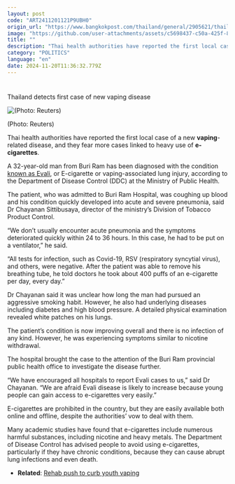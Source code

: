 ```yaml
---
layout: post
code: "ART2411201121P9UBH0"
origin_url: "https://www.bangkokpost.com/thailand/general/2905621/thailand-detects-first-case-of-new-vaping-disease"
image: "https://github.com/user-attachments/assets/c5698437-c50a-425f-8dba-bb37d75f856e"
title: ""
description: "Thai health authorities have reported the first local case of a new  vaping -related disease, and they fear more cases linked to heavy use of  e-cigarettes ."
category: "POLITICS"
language: "en"
date: 2024-11-20T11:36:32.779Z
---
```


# 

Thailand detects first case of new vaping disease

![(Photo: Reuters)](https://github.com/user-attachments/assets/d2dbb061-0090-4bdf-a9a1-800a7dfbb6b1)

(Photo: Reuters)

Thai health authorities have reported the first local case of a new **vaping**\-related disease, and they fear more cases linked to heavy use of **e-cigarettes**.

A 32-year-old man from Buri Ram has been diagnosed with the condition [known as Evali](https://www.yalemedicine.org/conditions/evali), or E-cigarette or vaping-associated lung injury, according to the Department of Disease Control (DDC) at the Ministry of Public Health.

The patient, who was admitted to Buri Ram Hospital, was coughing up blood and his condition quickly developed into acute and severe pneumonia, said Dr Chayanan Sittibusaya, director of the ministry’s Division of Tobacco Product Control.

“We don’t usually encounter acute pneumonia and the symptoms deteriorated quickly within 24 to 36 hours. In this case, he had to be put on a ventilator,” he said.

“All tests for infection, such as Covid-19, RSV (respiratory syncytial virus), and others, were negative. After the patient was able to remove his breathing tube, he told doctors he took about 400 puffs of an e-cigarette per day, every day.”

Dr Chayanan said it was unclear how long the man had pursued an aggressive smoking habit. However, he also had underlying diseases including diabetes and high blood pressure. A detailed physical examination revealed white patches on his lungs.

The patient’s condition is now improving overall and there is no infection of any kind. However, he was experiencing symptoms similar to nicotine withdrawal.

The hospital brought the case to the attention of the Buri Ram provincial public health office to investigate the disease further.

“We have encouraged all hospitals to report Evali cases to us,” said Dr Chayanan. “We are afraid Evali disease is likely to increase because young people can gain access to e-cigarettes very easily.”

E-cigarettes are prohibited in the country, but they are easily available both online and offline, despite the authorities’ vow to deal with them.

Many academic studies have found that e-cigarettes include numerous harmful substances, including nicotine and heavy metals. The Department of Disease Control has advised people to avoid using e-cigarettes, particularly if they have chronic conditions, because they can cause abrupt lung infections and even death.

*   **Related**: [Rehab push to curb youth vaping](https://www.bangkokpost.com/thailand/general/2879442/rehab-push-to-address-youth-vaping)
